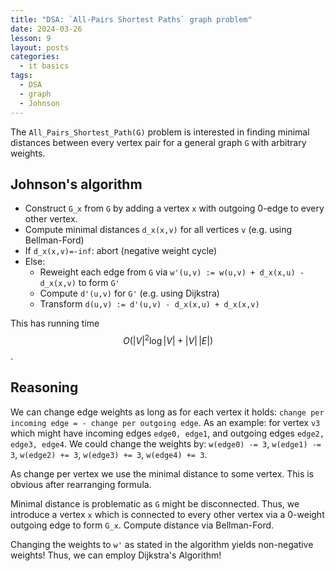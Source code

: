 ```yaml
---
title: "DSA: `All-Pairs Shortest Paths` graph problem"
date: 2024-03-26
lesson: 9
layout: posts
categories:
  - it basics
tags:
  - DSA
  - graph
  - Johnson
---
```


The `All_Pairs_Shortest_Path(G)` problem is interested in finding minimal distances between every vertex pair for a general graph `G` with arbitrary weights.

## Johnson's algorithm

- Construct `G_x` from `G` by adding a vertex `x` with outgoing 0-edge to every other vertex.
- Compute minimal distances `d_x(x,v)` for all vertices `v` (e.g. using Bellman-Ford)
- If `d_x(x,v)=-inf`: abort (negative weight cycle)
- Else:
  - Reweight each edge from `G` via `w'(u,v) := w(u,v) + d_x(x,u) - d_x(x,v)` to form `G'`
  - Compute `d'(u,v)` for `G'` (e.g. using Dijkstra)
  - Transform `d(u,v) := d'(u,v) - d_x(x,u) + d_x(x,v)`

This has running time $$ O ( |V|^2 \log |V| + |V| \, |E|) $$.

## Reasoning

We can change edge weights as long as for each vertex it holds: `change per incoming edge = - change per outgoing edge`.
As an example: for vertex `v3` which might have incoming edges `edge0, edge1`, and outgoing edges `edge2, edge3, edge4`.
We could change the weights by: `w(edge0) -= 3`, `w(edge1) -= 3`, `w(edge2) += 3`, `w(edge3) += 3`, `w(edge4) += 3`.

As change per vertex we use the minimal distance to some vertex.
This is obvious after rearranging formula.

Minimal distance is problematic as `G` might be disconnected.
Thus, we introduce a vertex `x` which is connected to every other vertex via a 0-weight outgoing edge to form `G_x`.
Compute distance via Bellman-Ford.

Changing the weights to `w'` as stated in the algorithm yields non-negative weights!
Thus, we can employ Dijkstra's Algorithm!
